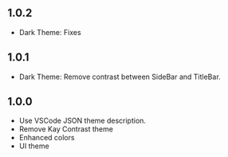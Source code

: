 ## 1.0.2

* Dark Theme: Fixes

## 1.0.1

* Dark Theme: Remove contrast between SideBar and TitleBar.

## 1.0.0

* Use VSCode JSON theme description.
* Remove Kay Contrast theme
* Enhanced colors
* UI theme
